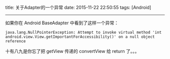 title: 关于Adapter的一个异常
date: 2015-11-22 22:50:55
tags:  [Android]

---

如果你在 Android BaseAdapter 中看到了这样一个异常：

	java.lang.NullPointerException: Attempt to invoke virtual method 'int android.view.View.getImportantForAccessibility()' on a null object reference

十有八九是你忘了把 getView 传递的 convertView 给 return 了。。。
